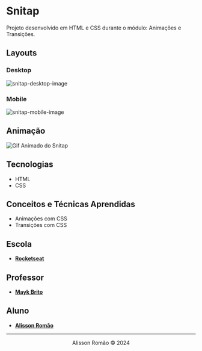 # Snitap
Projeto desenvolvido em HTML e CSS durante o módulo: Animações e Transições.

## Layouts
### Desktop
![snitap-desktop-image](https://i.imgur.com/BVIw22o.jpeg)
### Mobile
![snitap-mobile-image](https://i.imgur.com/Zd9c7Tg.jpeg)

## Animação
<img src="https://i.imgur.com/JJmJw9T.gif" alt="Gif Animado do Snitap" />

## Tecnologias
- HTML
- CSS

## Conceitos e Técnicas Aprendidas
- Animações com CSS
- Transições com CSS

 ## Escola
 - [**Rocketseat**](https://github.com/rocketseat)

## Professor
- [**Mayk Brito**](https://github.com/maykbrito)

## Aluno
- [**Alisson Romão**](https://github.com/alissonromaosantos)

---

<div align="center">
  Alisson Romão &copy; 2024
</div>